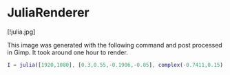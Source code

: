 # JuliaRenderer

[!julia.jpg]

This image was generated with the following command and post processed in Gimp. It took around one hour to render.

```matlab
I = julia([1920,1080], [0.3,0.55,-0.1906,-0.05], complex(-0.7411,0.15), complex(-0.0005,0.0002), 128, 500);
```